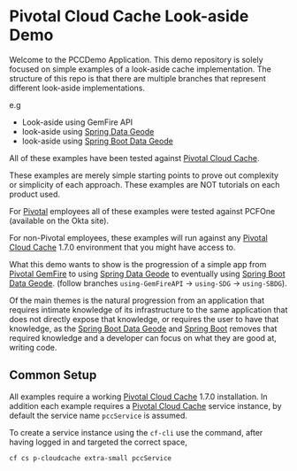 # Pivotal Cloud Cache Look-aside Demo

Welcome to the PCCDemo Application. This demo repository is solely focused on simple examples of a look-aside cache implementation.
The structure of this repo is that there are multiple branches that represent different look-aside implementations. 

e.g 
* Look-aside using GemFire API 
* look-aside using [Spring Data Geode](https://github.com/spring-projects/spring-data-geode) 
* look-aside using [Spring Boot Data Geode](https://github.com/spring-projects/spring-boot-data-geode)

All of these examples have been tested against [Pivotal Cloud Cache](https://pivotal.io/pivotal-cloud-cache).

These examples are merely simple starting points to prove out complexity or simplicity of each approach.
These examples are NOT tutorials on each product used.

For [Pivotal](https://pivotal.io/) employees all of these examples were tested against PCFOne (available on the Okta site).

For non-Pivotal employees, these examples will run against any [Pivotal Cloud Cache](https://pivotal.io/pivotal-cloud-cache) 1.7.0 environment that you might have access to.

What this demo wants to show is the progression of a simple app from [Pivotal GemFire](https://pivotal.io/pivotal-gemfire) to using [Spring Data Geode](https://github.com/spring-projects/spring-data-geode) to eventually using
[Spring Boot Data Geode](https://github.com/spring-projects/spring-boot-data-geode). (follow branches `using-GemFireAPI` -> `using-SDG` -> `using-SBDG`).

Of the main themes is the natural progression from an application that requires intimate knowledge of its infrastructure to the same application that does not directly expose that knowledge, or requires the user to have that knowledge,
as the  [Spring Boot Data Geode](https://github.com/spring-projects/spring-boot-data-geode) and [Spring Boot](https://spring.io/guides/gs/spring-boot/) removes that required knowledge and a developer can focus on what they are good at,
writing code.

## Common Setup

All examples require a working [Pivotal Cloud Cache](https://pivotal.io/pivotal-cloud-cache) 1.7.0 installation. In addition each example requires a [Pivotal Cloud Cache](https://pivotal.io/pivotal-cloud-cache) service instance, by default the service name  `pccService` is assumed.

To create a service instance using the `cf-cli` use the command, after having logged in and targeted the correct space, 

`cf cs p-cloudcache extra-small pccService`